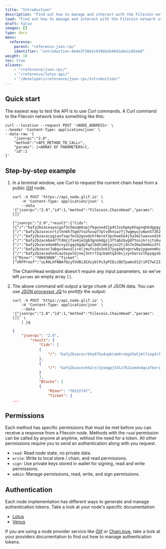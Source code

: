 ```yaml
---
title: "Introduction"
description: "Find out how to manage and interact with the Filecoin network using the standard JSON-RPC API."
lead: "Find out how to manage and interact with the Filecoin network using the standard JSON-RPC API."
draft: false
images: []
type: docs
menu:
  reference:
    parent: "reference-json-rpc"
    identifier: "introduction-0e4e3f3842c939bb1b4842a0a1c85e4d"
weight: 10
toc: true
aliases:
    - "/reference/json-rpc/"
    - "/reference/lotus-api/"
    - "/developers/reference/json-rpc/introduction/"
---
```


## Quick start

The easiest way to test the API is to use Curl commands. A Curl command to the Filecoin network looks something like this:

```curl
curl --location --request POST '<NODE_ADDRESS>' \
--header 'Content-Type: application/json' \
--data-raw '{
    "jsonrpc":"2.0",
    "method":"<API_METHOD_TO_CALL>",
    "params": [<ARRAY OF PARAMETERS>],
    "id":1
}'
```

## Step-by-step example

1. In a terminal window, use Curl to request the current chain head from a public [Glif](https://glif.io) node.

    ```shell
    curl -X POST 'https://api.node.glif.io' \
        -H 'Content-Type: application/json' \
        --data '{"jsonrpc":"2.0","id":1,"method":"Filecoin.ChainHead","params":[]}'
    ```

    ```shell
    {"jsonrpc":"2.0","result":{"Cids":[{"/":"bafy2bzaceayoigaf3v5muqmknpjfkguse43jp4t2zxhpmykhqynqhkdgpgybc"},{"/":"bafy2bzacecnrtzlhn6h75gm7tozhzuw77plvdhniwzfj7wgmyuju6wn573h22"},{"/":"bafy2bzacecygiaxfsqv7ecb2gvodzh74eret3pchwe5e4j5a3mzlwasvndi6i"},{"/":"bafy2bzacebe477tdmijfse4je2g63gnnkdgzj3ftq6zbygd7toszkrsjts6uu"},{"/":"bafy2bzacedoe6hcxy2cgqzbg4p7qolbd5imbjpjnz2tj4n7o3kw2md4uv2ttq"},{"/":"bafy2bzacec7wbqvskwvolireljmufszdu5nk37yyg4qtxgnrwbyipgoenmhc6"},{"/":"bafy2bzaceahxdiauteywlbjnwj3ntr72qcbamtq3nbvjzyn5wruithpyqyxbm"}],"Blocks":[{"Miner":"f0693008","Ticket":{"VRFProof":"uLR0LHfNBAfQzyYUVBiIEXzyblPv3yPIEsJQGTpaAvO1ZriPZ7wC2IFpw7mrz1RvDQEfsgRXGxb6APTRvrPiFEAe35RFNLKC9SYb64PNcDYwGY4de5LdlHfyUv+Ovwg5"}...
    ```

    The ChainHead endpoint doesn't require any input parameters, so we've left `params` an empty array `[]`.

1. The above command will output a large chunk of JSON data. You can use [JSON processor JQ](https://stedolan.github.io/jq/) to _prettify_ the output:

    ```shell
    curl -X POST 'https://api.node.glif.io' \
        -H 'Content-Type: application/json' \
        --data '{"jsonrpc":"2.0","id":1,"method":"Filecoin.ChainHead","params":[]}' \
        | jq
    ```

    ```json
    {
        "jsonrpc": "2.0",
            "result": {
                "Cids": [
                {
                    "/": "bafy2bzacecrbhy67by4upktab6rvbgd3w5jml7zog4ifoaupo35yo4rbbc4am"
                },
                {
                    "/": "bafy2bzacecm42csr2ysmgpj54lz762iom4n4gcafkerijirzsfzq3jni2gqyu"
                }
                ],
                "Blocks": [
                {
                    "Miner": "f0152747",
                    "Ticket": {
    ...
    ```

## Permissions

Each method has specific permissions that must be met before you can receive a response from a Filecoin node. Methods with the `read` permission can be called by anyone at anytime, without the need for a token. All other permissions require you to send an authentication along with you request.

- `read`: Read node state, no private data.
- `write`: Write to local store / chain, and read permissions.
- `sign`: Use private keys stored in wallet for signing, read and write permissions.
- `admin`: Manage permissions, read, write, and sign permissions.

## Authentication

Each node implementation has different ways to generate and manage authentication tokens. Take a look at your node's specific documentation:

- [Lotus](https://lotus.filecoin.io)
- [Venus](https://venus.filecoin.io)

If you are using a node provider service like [Glif](https://glif.io) or [Chain.love](https://chain.love), take a look at your providers documentation to find out how to manage authentication tokens.
